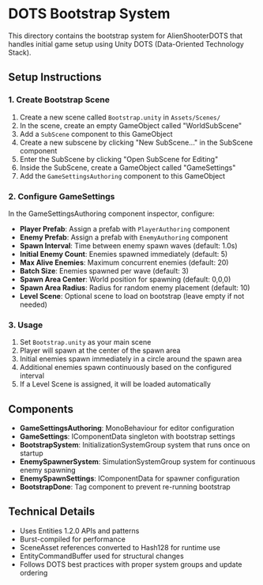 # DOTS Bootstrap System

This directory contains the bootstrap system for AlienShooterDOTS that handles initial game setup using Unity DOTS (Data-Oriented Technology Stack).

## Setup Instructions

### 1. Create Bootstrap Scene

1. Create a new scene called `Bootstrap.unity` in `Assets/Scenes/`
2. In the scene, create an empty GameObject called "WorldSubScene"
3. Add a `SubScene` component to this GameObject
4. Create a new subscene by clicking "New SubScene..." in the SubScene component
5. Enter the SubScene by clicking "Open SubScene for Editing"
6. Inside the SubScene, create a GameObject called "GameSettings"
7. Add the `GameSettingsAuthoring` component to this GameObject

### 2. Configure GameSettings

In the GameSettingsAuthoring component inspector, configure:

- **Player Prefab**: Assign a prefab with `PlayerAuthoring` component
- **Enemy Prefab**: Assign a prefab with `EnemyAuthoring` component  
- **Spawn Interval**: Time between enemy spawn waves (default: 1.0s)
- **Initial Enemy Count**: Enemies spawned immediately (default: 5)
- **Max Alive Enemies**: Maximum concurrent enemies (default: 20)
- **Batch Size**: Enemies spawned per wave (default: 3)
- **Spawn Area Center**: World position for spawning (default: 0,0,0)
- **Spawn Area Radius**: Radius for random enemy placement (default: 10)
- **Level Scene**: Optional scene to load on bootstrap (leave empty if not needed)

### 3. Usage

1. Set `Bootstrap.unity` as your main scene
2. Player will spawn at the center of the spawn area
3. Initial enemies spawn immediately in a circle around the spawn area
4. Additional enemies spawn continuously based on the configured interval
5. If a Level Scene is assigned, it will be loaded automatically

## Components

- **GameSettingsAuthoring**: MonoBehaviour for editor configuration
- **GameSettings**: IComponentData singleton with bootstrap settings
- **BootstrapSystem**: InitializationSystemGroup system that runs once on startup
- **EnemySpawnerSystem**: SimulationSystemGroup system for continuous enemy spawning
- **EnemySpawnSettings**: IComponentData for spawner configuration
- **BootstrapDone**: Tag component to prevent re-running bootstrap

## Technical Details

- Uses Entities 1.2.0 APIs and patterns
- Burst-compiled for performance
- SceneAsset references converted to Hash128 for runtime use
- EntityCommandBuffer used for structural changes
- Follows DOTS best practices with proper system groups and update ordering